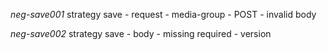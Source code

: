 *neg-save001* strategy save - request - media-group - POST - invalid body

*neg-save002* strategy save - body - missing required - version